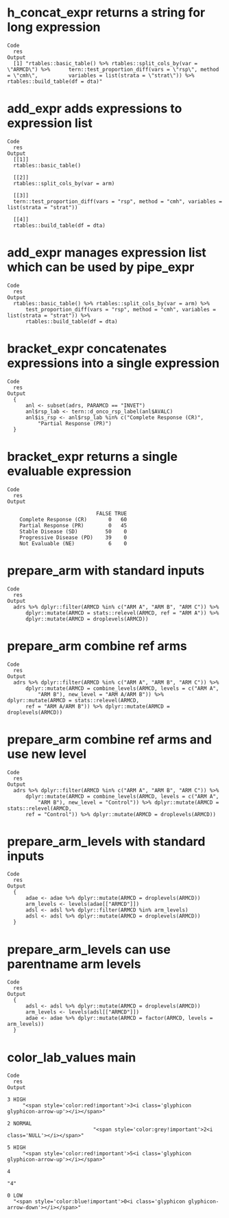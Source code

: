 # h_concat_expr returns a string for long expression

    Code
      res
    Output
      [1] "rtables::basic_table() %>% rtables::split_cols_by(var = \"ARMCD\") %>%      tern::test_proportion_diff(vars = \"rsp\", method = \"cmh\",          variables = list(strata = \"strat\")) %>% rtables::build_table(df = dta)"

# add_expr adds expressions to expression list

    Code
      res
    Output
      [[1]]
      rtables::basic_table()
      
      [[2]]
      rtables::split_cols_by(var = arm)
      
      [[3]]
      tern::test_proportion_diff(vars = "rsp", method = "cmh", variables = list(strata = "strat"))
      
      [[4]]
      rtables::build_table(df = dta)
      

# add_expr manages expression list which can be used by pipe_expr

    Code
      res
    Output
      rtables::basic_table() %>% rtables::split_cols_by(var = arm) %>% 
          test_proportion_diff(vars = "rsp", method = "cmh", variables = list(strata = "strat")) %>% 
          rtables::build_table(df = dta)

# bracket_expr concatenates expressions into a single expression

    Code
      res
    Output
      {
          anl <- subset(adrs, PARAMCD == "INVET")
          anl$rsp_lab <- tern::d_onco_rsp_label(anl$AVALC)
          anl$is_rsp <- anl$rsp_lab %in% c("Complete Response (CR)", 
              "Partial Response (PR)")
      }

# bracket_expr returns a single evaluable expression

    Code
      res
    Output
                                
                                 FALSE TRUE
        Complete Response (CR)       0   60
        Partial Response (PR)        0   45
        Stable Disease (SD)         50    0
        Progressive Disease (PD)    39    0
        Not Evaluable (NE)           6    0

# prepare_arm with standard inputs

    Code
      res
    Output
      adrs %>% dplyr::filter(ARMCD %in% c("ARM A", "ARM B", "ARM C")) %>% 
          dplyr::mutate(ARMCD = stats::relevel(ARMCD, ref = "ARM A")) %>% 
          dplyr::mutate(ARMCD = droplevels(ARMCD))

# prepare_arm combine ref arms

    Code
      res
    Output
      adrs %>% dplyr::filter(ARMCD %in% c("ARM A", "ARM B", "ARM C")) %>% 
          dplyr::mutate(ARMCD = combine_levels(ARMCD, levels = c("ARM A", 
              "ARM B"), new_level = "ARM A/ARM B")) %>% dplyr::mutate(ARMCD = stats::relevel(ARMCD, 
          ref = "ARM A/ARM B")) %>% dplyr::mutate(ARMCD = droplevels(ARMCD))

# prepare_arm combine ref arms and use new level

    Code
      res
    Output
      adrs %>% dplyr::filter(ARMCD %in% c("ARM A", "ARM B", "ARM C")) %>% 
          dplyr::mutate(ARMCD = combine_levels(ARMCD, levels = c("ARM A", 
              "ARM B"), new_level = "Control")) %>% dplyr::mutate(ARMCD = stats::relevel(ARMCD, 
          ref = "Control")) %>% dplyr::mutate(ARMCD = droplevels(ARMCD))

# prepare_arm_levels with standard inputs

    Code
      res
    Output
      {
          adae <- adae %>% dplyr::mutate(ARMCD = droplevels(ARMCD))
          arm_levels <- levels(adae[["ARMCD"]])
          adsl <- adsl %>% dplyr::filter(ARMCD %in% arm_levels)
          adsl <- adsl %>% dplyr::mutate(ARMCD = droplevels(ARMCD))
      }

# prepare_arm_levels can use parentname arm levels

    Code
      res
    Output
      {
          adsl <- adsl %>% dplyr::mutate(ARMCD = droplevels(ARMCD))
          arm_levels <- levels(adsl[["ARMCD"]])
          adae <- adae %>% dplyr::mutate(ARMCD = factor(ARMCD, levels = arm_levels))
      }

# color_lab_values main

    Code
      res
    Output
                                                                                           3 HIGH 
         "<span style='color:red!important'>3<i class='glyphicon glyphicon-arrow-up'></i></span>" 
                                                                                         2 NORMAL 
                                "<span style='color:grey!important'>2<i class='NULL'></i></span>" 
                                                                                           5 HIGH 
         "<span style='color:red!important'>5<i class='glyphicon glyphicon-arrow-up'></i></span>" 
                                                                                                4 
                                                                                              "4" 
                                                                                            0 LOW 
      "<span style='color:blue!important'>0<i class='glyphicon glyphicon-arrow-down'></i></span>" 

